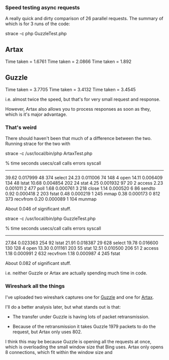 
### Speed testing async requests

A really quick and dirty comparison of 26 parallel requests. The summary of which is for 3 runs of the code:

strace -c php GuzzleTest.php


Artax
-----
Time taken = 1.6761
Time taken = 2.0866
Time taken = 1.892


Guzzle
------
Time taken = 3.7705
Time taken = 3.4132
Time taken = 3.4545


i.e. almost twice the speed, but that's for very small request and response.

However, Artax also allows you to process responses as soon as they, which is it's major advantage.

### That's weird

There should haven't been that much of a difference between the two. Running strace for the two with


strace -c /usr/local/bin/php ArtaxTest.php

% time     seconds  usecs/call     calls    errors syscall
------ ----------- ----------- --------- --------- ----------------
 39.62    0.017999          48       374           select
 24.23    0.011006          74       148         4 open
 14.11    0.006409         134        48           lstat
 10.68    0.004854         202        24           stat
  4.25    0.001932          97        20         2 access
  2.23    0.001011           2       477           poll
  1.68    0.000761           3       218           close
  1.14    0.000520           6        86           sendto
  0.92    0.000418           2       203           fstat
  0.48    0.000219           1       245           mmap
  0.38    0.000173           0       812       373 recvfrom
  0.20    0.000089           1       104           munmap


About 0.046 of significant stuff.


strace -c /usr/local/bin/php GuzzleTest.php

% time     seconds  usecs/call     calls    errors syscall
------ ----------- ----------- --------- --------- ----------------
 27.84    0.023363         254        92           lstat
 21.91    0.018387          29       628           select
 19.78    0.016600         130       128         4 open
 13.30    0.011161         203        55           stat
 12.51    0.010500         206        51         2 access
  1.18    0.000991           2       632           recvfrom
  1.18    0.000987           4       245           fstat


About 0.082 of significant stuff.


i.e. neither Guzzle or Artax are actually spending much time in  code.



### Wireshark all the things


I've uploaded two wireshark captures one for [Guzzle](Guzzle.pcap) and one for [Artax](Artax.pcap).

I'll do a better analysis later, but what stands out is that:

* The transfer under Guzzle is having lots of packet retransmission.

* Because of the retransmission it takes Guzzle 1979 packets to do the request, but Artax only uses 802.

I think this may be because Guzzle is opening all the requests at once, which is overloading the small window size that Bing uses. Artax only opens 8 connections, which fit within the window size and